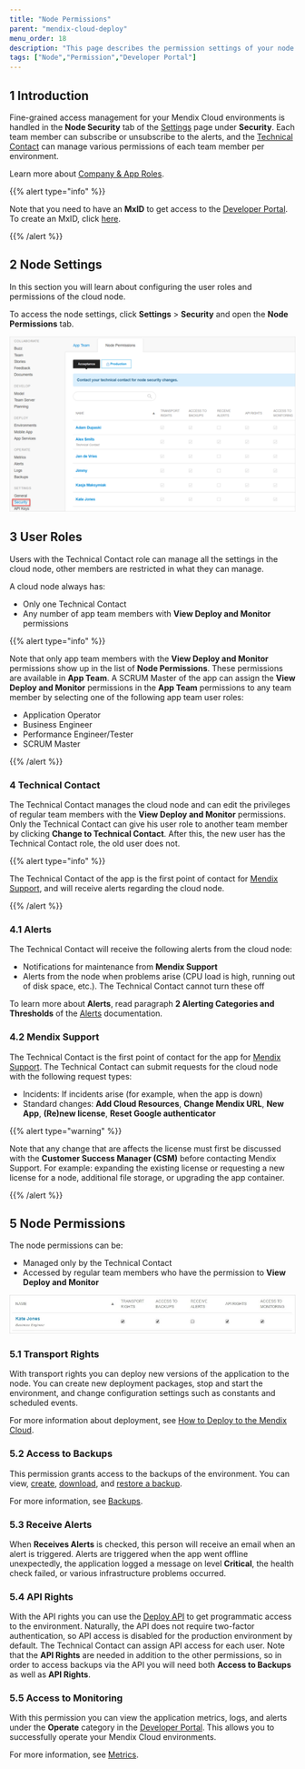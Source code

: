 ```yaml
---
title: "Node Permissions"
parent: "mendix-cloud-deploy"
menu_order: 18
description: "This page describes the permission settings of your node."
tags: ["Node","Permission","Developer Portal"]
---
```


## 1 Introduction

Fine-grained access management for your Mendix Cloud environments is handled in the **Node Security** tab of the [Settings](/developerportal/settings) page under **Security**. Each team member can subscribe or unsubscribe to the alerts, and the [Technical Contact](/developerportal/company-app-roles/technical-contact) can manage various permissions of each team member per environment.

Learn more about [Company & App Roles](/developerportal/company-app-roles/index).

{{% alert type="info" %}}

Note that you need to have an **MxID** to get access to the [Developer Portal](http://home.mendix.com). To create an MxID, click [here](http://www.mendix.com/try-now/?utm_source=documentation&utm_medium=community&utm_campaign=signup).

{{% /alert %}}


## 2 Node Settings

In this section you will learn about configuring the user roles and permissions of the cloud node. 

To access the node settings, click **Settings** > **Security** and open the **Node Permissions** tab.

![](attachments/node-permissions/node-permissions.png)

## 3 User Roles

Users with the Technical Contact role can manage all the settings in the cloud node, other members are restricted in what they can manage.

A cloud node always has:
* Only one Technical Contact
* Any number of app team members with **View Deploy and Monitor** permissions

{{% alert type="info" %}}

Note that only app team members with the **View Deploy and Monitor** permissions show up in the list of **Node Permissions**. These permissions are available in **App Team**. A SCRUM Master of the app can assign the **View Deploy and Monitor** permissions in the **App Team** permissions to any team member by selecting one of the following app team user roles:

* Application Operator
* Business Engineer
* Performance Engineer/Tester
* SCRUM Master

{{% /alert %}}

### 4 Technical Contact

The Technical Contact manages the cloud node and can edit the privileges of regular team members with the **View Deploy and Monitor** permissions. Only the Technical Contact can give his user role to another team member by clicking **Change to Technical Contact**. After this, the new user has the Technical Contact role, the old user does not.

{{% alert type="info" %}}

The Technical Contact of the app is the first point of contact for [Mendix Support](https://support.mendix.com/hc/en-us), and will receive alerts regarding the cloud node.

{{% /alert %}}

### 4.1 Alerts

The Technical Contact will receive the following alerts from the cloud node:

*   Notifications for maintenance from **Mendix Support**
*   Alerts from the node when problems arise (CPU load is high, running out of disk space, etc.). The Technical Contact cannot turn these off

To learn more about **Alerts**, read paragraph **2 Alerting Categories and Thresholds** of the [Alerts](/developerportal/operate/monitoring-application-health) documentation.

### 4.2 Mendix Support

The Technical Contact is the first point of contact for the app for [Mendix Support](https://support.mendix.com/hc/en-us). The Technical Contact can submit requests for the cloud node with the following request types:

*   Incidents: If incidents arise (for example, when the app is down)
*   Standard changes: **Add Cloud Resources**, **Change Mendix URL**, **New App**, **(Re)new license**, **Reset Google authenticator**

{{% alert type="warning" %}}

Note that any change that are affects the license must first be discussed with the **Customer Success Manager (CSM)** before contacting Mendix Support. For example: expanding the existing license or requesting a new license for a node, additional file storage, or upgrading the app container.

{{% /alert %}}

## 5 Node Permissions

The node permissions can be:

* Managed only by the Technical Contact
* Accessed by regular team members who have the permission to **View Deploy and Monitor**

![](attachments/node-permissions/nodepermission.jpg)

### 5.1 Transport Rights

With transport rights you can deploy new versions of the application to the node. You can create new deployment packages, stop and start the environment, and change configuration settings such as constants and scheduled events.

For more information about deployment, see [How to Deploy to the Mendix Cloud](/developerportal/deploy/mendix-cloud-deploy).

### 5.2 Access to Backups

This permission grants access to the backups of the environment. You can view, [create](/developerportal/operate/how-to-create-backup), [download](/developerportal/operate/how-to-download-a-backup), and [restore a backup](/developerportal/operate/how-to-restore-a-backup).

For more information, see [Backups](/developerportal/operate/backups).

### 5.3 Receive Alerts

When **Receives Alerts** is checked, this person will receive an email when an alert is triggered. Alerts are triggered when the app went offline unexpectedly, the application logged a message on level **Critical**, the health check failed, or various infrastructure problems occurred.

### 5.4 API Rights

With the API rights you can use the [Deploy API](/apidocs-mxsdk/apidocs/deploy-api) to get programmatic access to the environment. Naturally, the API does not require two-factor authentication, so API access is disabled for the production environment by default. The Technical Contact can assign API access for each user. Note that the **API Rights** are needed in addition to the other permissions, so in order to access backups via the API you will need both **Access to Backups** as well as **API Rights**.

### 5.5 Access to Monitoring

With this permission you can view the application metrics, logs, and alerts under the **Operate** category in the [Developer Portal](http://home.mendix.com). This allows you to successfully operate your Mendix Cloud environments.

For more information, see [Metrics](/developerportal/operate/metrics).
